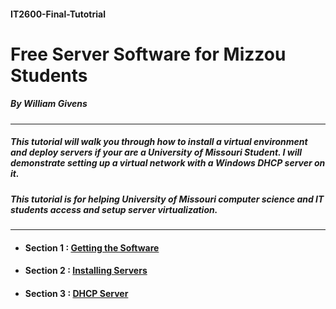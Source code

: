 #### IT2600-Final-Tutotrial
# Free Server Software for Mizzou Students
##### By William Givens
---


 ##### This tutorial will walk you through how to install a virtual environment and deploy servers if your are a University of Missouri Student. I will demonstrate setting up a virtual network with a Windows DHCP server on it.


 ##### This tutorial is for helping University of Missouri computer science and IT students access and setup server virtualization.   


 ---


- #### Section 1 : __[Getting the Software](PART1.md)__
- #### Section 2 : __[Installing Servers](PART2.md)__
- #### Section 3 : __[DHCP Server](PART3.md)__
